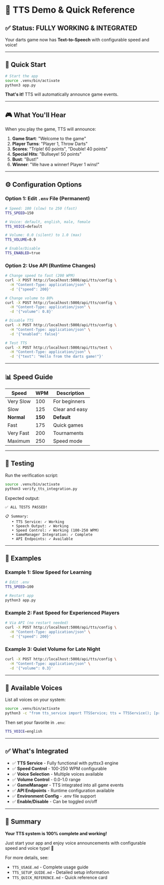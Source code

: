 # 🎯 TTS Demo & Quick Reference

## ✅ Status: FULLY WORKING & INTEGRATED

Your darts game now has **Text-to-Speech** with configurable speed and voice!

---

## 🚀 Quick Start

```bash
# Start the app
source .venv/bin/activate
python3 app.py
```

**That's it!** TTS will automatically announce game events.

---

## 🎮 What You'll Hear

When you play the game, TTS will announce:

1. **Game Start**: "Welcome to the game"
2. **Player Turns**: "Player 1, Throw Darts"
3. **Scores**: "Triple! 60 points", "Double! 40 points"
4. **Special Hits**: "Bullseye! 50 points"
5. **Bust**: "Bust!"
6. **Winner**: "We have a winner! Player 1 wins!"

---

## ⚙️ Configuration Options

### Option 1: Edit `.env` File (Permanent)

```bash
# Speed: 100 (slow) to 250 (fast)
TTS_SPEED=150

# Voice: default, english, male, female
TTS_VOICE=default

# Volume: 0.0 (silent) to 1.0 (max)
TTS_VOLUME=0.9

# Enable/Disable
TTS_ENABLED=true
```

### Option 2: Use API (Runtime Changes)

```bash
# Change speed to fast (200 WPM)
curl -X POST http://localhost:5000/api/tts/config \
  -H "Content-Type: application/json" \
  -d '{"speed": 200}'

# Change volume to 80%
curl -X POST http://localhost:5000/api/tts/config \
  -H "Content-Type: application/json" \
  -d '{"volume": 0.8}'

# Disable TTS
curl -X POST http://localhost:5000/api/tts/config \
  -H "Content-Type: application/json" \
  -d '{"enabled": false}'

# Test TTS
curl -X POST http://localhost:5000/api/tts/test \
  -H "Content-Type: application/json" \
  -d '{"text": "Hello from the darts game!"}'
```

---

## 📊 Speed Guide

| Speed      | WPM     | Description    |
| ---------- | ------- | -------------- |
| Very Slow  | 100     | For beginners  |
| Slow       | 125     | Clear and easy |
| **Normal** | **150** | **Default**    |
| Fast       | 175     | Quick games    |
| Very Fast  | 200     | Tournaments    |
| Maximum    | 250     | Speed mode     |

---

## 🔧 Testing

Run the verification script:

```bash
source .venv/bin/activate
python3 verify_tts_integration.py
```

Expected output:

```
✅ ALL TESTS PASSED!

📋 Summary:
   • TTS Service: ✓ Working
   • Speech Output: ✓ Working
   • Speed Control: ✓ Working (100-250 WPM)
   • GameManager Integration: ✓ Complete
   • API Endpoints: ✓ Available
```

---

## 📝 Examples

### Example 1: Slow Speed for Learning

```bash
# Edit .env
TTS_SPEED=100

# Restart app
python3 app.py
```

### Example 2: Fast Speed for Experienced Players

```bash
# Via API (no restart needed)
curl -X POST http://localhost:5000/api/tts/config \
  -H "Content-Type: application/json" \
  -d '{"speed": 200}'
```

### Example 3: Quiet Volume for Late Night

```bash
curl -X POST http://localhost:5000/api/tts/config \
  -H "Content-Type: application/json" \
  -d '{"volume": 0.3}'
```

---

## 🎤 Available Voices

List all voices on your system:

```bash
source .venv/bin/activate
python3 -c "from tts_service import TTSService; tts = TTSService(); [print(v['name']) for v in tts.get_available_voices()]"
```

Then set your favorite in `.env`:

```bash
TTS_VOICE=english
```

---

## ✅ What's Integrated

- ✅ **TTS Service** - Fully functional with pyttsx3 engine
- ✅ **Speed Control** - 100-250 WPM configurable
- ✅ **Voice Selection** - Multiple voices available
- ✅ **Volume Control** - 0.0-1.0 range
- ✅ **GameManager** - TTS integrated into all game events
- ✅ **API Endpoints** - Runtime configuration available
- ✅ **Environment Config** - .env file support
- ✅ **Enable/Disable** - Can be toggled on/off

---

## 🎯 Summary

**Your TTS system is 100% complete and working!**

Just start your app and enjoy voice announcements with configurable speed and voice type! 🎉

For more details, see:

- `TTS_USAGE.md` - Complete usage guide
- `TTS_SETUP_GUIDE.md` - Detailed setup information
- `TTS_QUICK_REFERENCE.md` - Quick reference card
